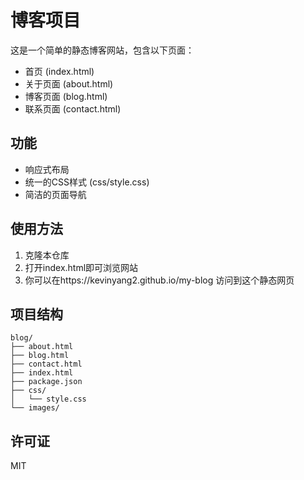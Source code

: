 # 博客项目

这是一个简单的静态博客网站，包含以下页面：

- 首页 (index.html)
- 关于页面 (about.html) 
- 博客页面 (blog.html)
- 联系页面 (contact.html)

## 功能

- 响应式布局
- 统一的CSS样式 (css/style.css)
- 简洁的页面导航

## 使用方法

1. 克隆本仓库
2. 打开index.html即可浏览网站
3. 你可以在https://kevinyang2.github.io/my-blog 访问到这个静态网页

## 项目结构

```
blog/
├── about.html
├── blog.html  
├── contact.html
├── index.html
├── package.json
├── css/
│   └── style.css
└── images/
```

## 许可证

MIT
